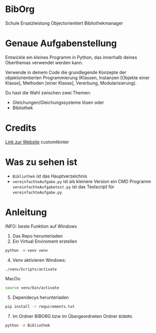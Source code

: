 # BibOrg
Schule Ersatzleistung Objectorientiert Bibliothekmanager


# Genaue Aufgabenstellung
    
Entwickle ein kleines Programm in Python, das innerhalb deines Oberthemas verwendet werden kann.

Verwende in deinem Code die grundlegende Konzepte der objektorientierten Programmierung (Klassen, Instanzen [Objekte einer Klasse], Methoden [einer Klasse], Vererbung, Modularisierung).

Du hast die Wahl zwischen zwei Themen:
- Gleichungen/Gleichungssysteme lösen
oder
- Bibliothek

# Credits
[Link zur Website](https://www.jbg-ehemalige.de/ "JBG's Ehemalige") customtkinter

# Was zu sehen ist
- `Bibliothek` ist das Hauptverzeichnis
- `vereinfachteAufgabe.py` ist als kleinere Version ein CMD Programm
  `vereinfachteAufgabetest.py` ist das Testscript für `vereinfachteAufgabe.py`

# Anleitung
INFO: beste Funktion auf Windows
1. Das Repo herunterladen
2. Ein Virtual Enviroment erstellen

```bash
python -m venv venv
```

4. Venv  aktivieren
Windows:

```bash
./venv/Scripts/activate
```

MacOs:

```bash
source venv/bin/activate
```

5. Dependecys herunterladen

```bash
pip install -r requirements.txt
```

7. Im Ordner BIBORG bzw im Übergeordneten Ordner `BIBORG`
```bash
python -m Bibliothek
```
